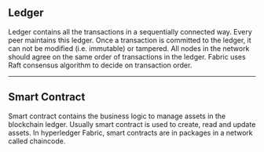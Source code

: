 ## Ledger
Ledger contains all the transactions in a sequentially connected way. Every peer maintains this ledger. Once a transaction is committed to the ledger, it can not be modified (i.e. immutable) or tampered. All nodes in the network should agree on the same order of transactions in the ledger. Fabric uses Raft consensus algorithm to decide on transaction order.

---

## Smart Contract
Smart contract contains the business logic to manage assets in the blockchain ledger. Usually smart contract is used to create, read and update assets. In hyperledger Fabric, smart contracts are in packages in a network called chaincode.
